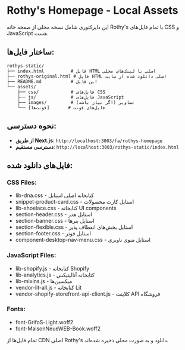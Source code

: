 # Rothy's Homepage - Local Assets

این دایرکتوری شامل نسخه محلی از صفحه خانه Rothy's با تمام فایل‌های CSS و JavaScript هست.

## ساختار فایل‌ها:

```
rothys-static/
├── index.html          # فایل HTML اصلی با لینک‌های محلی
├── rothys-original.html # فایل HTML اصلی دانلود شده از سایت
├── README.md           # این فایل
└── assets/
    ├── css/            # فایل‌های CSS
    ├── js/             # فایل‌های JavaScript
    ├── images/         # تصاویر (اگر نیاز باشه)
    └── [فونت‌ها]       # فایل‌های فونت
```

## نحوه دسترسی:

- **از طریق Next.js**: `http://localhost:3003/fa/rothys-homepage`
- **دسترسی مستقیم**: `http://localhost:3003/rothys-static/index.html`

## فایل‌های دانلود شده:

### CSS Files:
- lib-dna.css - کتابخانه اصلی استایل
- snippet-product-card.css - استایل کارت محصولات
- lib-shoelace.css - کتابخانه UI components
- section-header.css - استایل هدر
- section-banner.css - استایل بنرها
- section-flexible.css - استایل بخش‌های انعطاف پذیر
- section-footer.css - استایل فوتر
- component-desktop-nav-menu.css - استایل منوی ناوبری

### JavaScript Files:
- lib-shopify.js - کتابخانه Shopify
- lib-analytics.js - کتابخانه آنالیتیکس
- lib-mixins.js - میکسین‌ها
- vendor-lit-all.js - کتابخانه Lit
- vendor-shopify-storefront-api-client.js - کلاینت API فروشگاه

### Fonts:
- font-GrifoS-Light.woff2
- font-MaisonNeueWEB-Book.woff2

تمام فایل‌ها از CDN اصلی Rothy's دانلود و به صورت محلی ذخیره شده‌اند.
